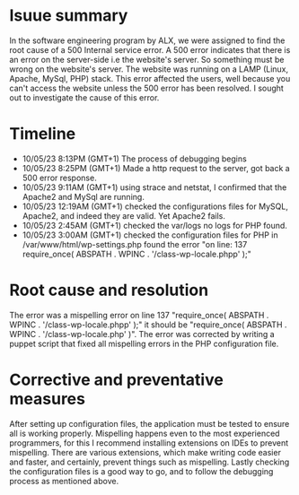 # Isuue summary
In the software engineering program by ALX, we were assigned to find the root cause of a 500 Internal service error.
A 500 error indicates that there is an error on the server-side i.e the website's server. So something must be wrong on 
the website's server. The website was running on a LAMP (Linux, Apache, MySql, PHP) stack. This error affected the users,
well because you can't access the website unless the 500 error has been resolved. I sought out to investigate the cause of this error.

# Timeline
* 10/05/23 8:13PM (GMT+1) The process of debugging begins
* 10/05/23 8:25PM (GMT+1) Made a http request to the server, got back a 500 error response.
* 10/05/23 9:11AM (GMT+1) using strace and netstat, I confirmed that the Apache2 and MySql are running.
* 10/05/23 12:19AM (GMT+1) checked the configurations files for MySQL, Apache2, and indeed they are valid. Yet Apache2 fails.
* 10/05/23 2:45AM (GMT+1)  checked the var/logs no logs for PHP found.
* 10/05/23 3:00AM (GMT+1) checked the configuration files for PHP in /var/www/html/wp-settings.php
found the error "on line: 137 require_once( ABSPATH . WPINC . '/class-wp-locale.phpp' );"

# Root cause and resolution
The error was a mispelling error on line 137 "require_once( ABSPATH . WPINC . '/class-wp-locale.phpp' );" it should be "require_once( ABSPATH . WPINC . '/class-wp-locale.php' )".
The error was corrected by writing a puppet script that fixed all mispelling errors in the PHP configuration file.

# Corrective and preventative measures
After setting up configuration files, the application must be tested to ensure all is working properly. Mispelling happens even to the most experienced programmers,
for this I recommend installing extensions on IDEs to prevent mispelling. There are various extensions, which make writing code easier and faster, and certainly,
prevent things such as mispelling.
Lastly checking the configuration files is a good way to go, and to follow the debugging process as mentioned above.
